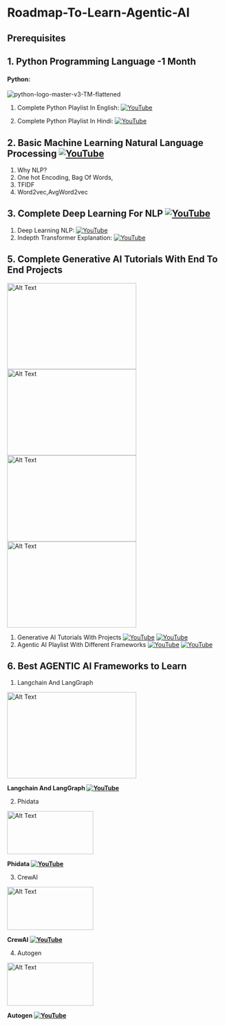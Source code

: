 # Roadmap-To-Learn-Agentic-AI

## Prerequisites

## 1. Python Programming Language -1 Month
#### Python:
![python-logo-master-v3-TM-flattened](https://user-images.githubusercontent.com/20041231/211717885-0b1e049b-f5b3-457d-ba7a-9345ec3aa39c.png)

1. Complete Python Playlist In English: [![YouTube](https://img.shields.io/badge/YouTube-Video-green)](https://www.youtube.com/watch?v=bPrmA1SEN2k&list=PLZoTAELRMXVNUL99R4bDlVYsncUNvwUBB)

2. Complete Python Playlist In Hindi:   [![YouTube](https://img.shields.io/badge/YouTube-Video-green)](https://www.youtube.com/watch?v=MJd9d9Mpxg0&list=PLTDARY42LDV4qqiJd1Z1tShm3mp9-rP4v)

## 2. Basic Machine Learning Natural Language Processing [![YouTube](https://img.shields.io/badge/YouTube-Video-green)](https://www.youtube.com/watch?v=ENLEjGozrio)
1. Why NLP?
2. One hot Encoding, Bag Of Words,
3. TFIDF
4. Word2vec,AvgWord2vec

## 3. Complete Deep Learning For NLP [![YouTube](https://img.shields.io/badge/YouTube-Video-green)](https://www.youtube.com/watch?v=w3coRFpyddQ&list=PLZoTAELRMXVNNrHSKv36Lr3_156yCo6Nn)
1. Deep Learning NLP: [![YouTube](https://img.shields.io/badge/YouTube-Video-green)](https://www.youtube.com/watch?v=w3coRFpyddQ&list=PLZoTAELRMXVNNrHSKv36Lr3_156yCo6Nn)
2. Indepth Transformer Explanation: [![YouTube](https://img.shields.io/badge/YouTube-Video-green)](https://www.youtube.com/watch?v=3bPhDUSAUYI)


## 5. Complete Generative AI Tutorials With End To End Projects
<img src="https://github.com/krishnaik06/Roadmap-To-Learn-Generative-AI-In-2024/assets/20041231/ebaa03ec-4370-4ea0-989d-5314370cd2da" alt="Alt Text" width="300" height="200">
<img src="https://github.com/user-attachments/assets/e3070185-ffd2-49f4-a159-825c7c2bda02" alt="Alt Text" width="300" height="200">
<img src="https://github.com/user-attachments/assets/dbbba97d-c4f2-4ffe-8b8d-4b992005f3fc" alt="Alt Text" width="300" height="200">
<img src="https://github.com/user-attachments/assets/9e721c21-bba1-4840-9d9c-4992ba7e376f" alt="Alt Text" width="300" height="200">





1. Generative AI Tutorials With Projects [![YouTube](https://img.shields.io/badge/documentation-link-green)](https://python.langchain.com/docs/get_started/introduction) [![YouTube](https://img.shields.io/badge/YouTube-Video-red)](https://www.youtube.com/watch?v=HEHUpBO8UVc&list=PLA1lVIthbM1D5I6r5uY2K89X1KD2w5LNh&index=2)
2. Agentic AI Playlist With Different Frameworks  [![YouTube](https://img.shields.io/badge/documentation-link-green)](https://python.langchain.com/docs/get_started/introduction) [![YouTube](https://img.shields.io/badge/YouTube-Video-red)](https://www.youtube.com/watch?v=Qs_j5wRbVr8&list=PLZoTAELRMXVMBr14UQ30AFlnlQ7eL5wjl&index=1)

## 6. Best AGENTIC AI Frameworks to Learn

1. Langchain And LangGraph
<img src="https://github.com/user-attachments/assets/b6014d81-ecdd-44b9-94a5-ad78ad2629f0" alt="Alt Text" width="300" height="200">

**Langchain And LangGraph [![YouTube](https://img.shields.io/badge/documentation-link-green)](https://www.langchain.com/langgraph)**

2. Phidata

<img src="https://github.com/user-attachments/assets/18e3515d-5730-4de9-bb9f-3673fcc753e1" alt="Alt Text" width="200" height="100">

**Phidata [![YouTube](https://img.shields.io/badge/documentation-link-green)](https://www.phidata.com/)**

3. CrewAI
<img src="https://github.com/user-attachments/assets/c0430873-fcdd-45b4-a014-5820690ffab2" alt="Alt Text" width="200" height="100">

**CrewAI [![YouTube](https://img.shields.io/badge/documentation-link-green)](https://www.crewai.com/)**

4. Autogen
<img src="https://github.com/user-attachments/assets/4cd2c677-ace6-4b40-8877-ab8c7dbcbc6f" alt="Alt Text" width="200" height="100">

**Autogen [![YouTube](https://img.shields.io/badge/documentation-link-green)](https://microsoft.github.io/autogen/dev/index.html)**






